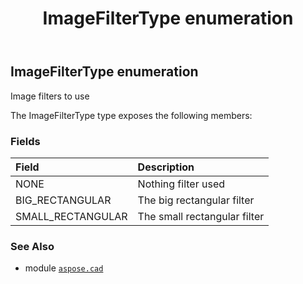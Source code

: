 ﻿---
title: ImageFilterType enumeration
second_title: Aspose.CAD for Python via .NET API References
description: 
type: docs
weight: 680
url: /python-net/aspose.cad/imagefiltertype/
is_root: false
---

## ImageFilterType enumeration

Image filters to use



The ImageFilterType type exposes the following members:

### Fields
| Field | Description |
| :- | :- |
| NONE | Nothing filter used |
| BIG_RECTANGULAR | The big rectangular filter |
| SMALL_RECTANGULAR | The small rectangular filter |



### See Also
* module [`aspose.cad`](..)
